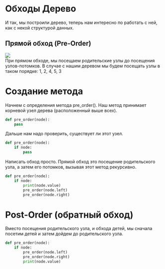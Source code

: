 # Обходы Дерево

И так, мы построили дерево, теперь нам интересно по работать с ней, как с некой структурой данных.

## Прямой обход (Pre-Order)

![](https://pythonist.ru/wp-content/uploads/2021/03/tree.gif)  
При прямом обходе, мы посещаем родительские узлы до посещения узлов-потомков. В случае с нашим деревом мы будем посещать узлы в таком порядке: 1, 2, 4, 5, 3

# Создание метода

Начнем с определения метода pre_order(). Наш метод принимает корневой узел дерева (расположенный выше всех). 

```python
def pre_order(node):
    pass
```

Дальше нам надо проверить, существует ли этот узел.

```python
def pre_order(node):
    if node:
        pass
```

Написать обход просто. Прямой обход это посещение родительского узла, а затем его потомков, вызывая этот метод рекурсивно.

```python
def pre_order(node):
    if node:
        print(node.value)
        pre_order(node.left)
        pre_order(node.right)
```

# Post-Order (обратный обход)

Вместо посещения родительского узла, и обхода детей, мы сначала посетим детей и затем дойдем до родительского узла.

```python
def pre_order(node):
    if node:
        pre_order(node.left)
        pre_order(node.right)
        print(node.value)
```